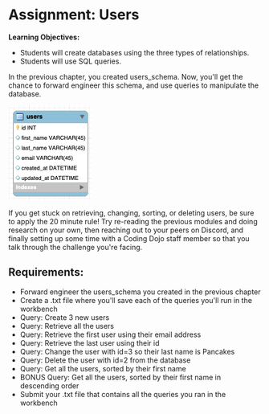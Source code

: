 # Assignment: Users
**Learning Objectives:**

- Students will create databases using the three types of relationships.
- Students will use SQL queries.

In the previous chapter, you created users_schema. Now, you'll get the chance to forward engineer this schema, and use queries to manipulate the database.

![Image](image.png)

If you get stuck on retrieving, changing, sorting, or deleting users, be sure to apply the 20 minute rule! Try re-reading the previous modules and doing research on your own, then reaching out to your peers on Discord, and finally setting up some time with a Coding Dojo staff member so that you talk through the challenge you're facing.

## Requirements:

- Forward engineer the users_schema you created in the previous chapter
- Create a .txt file where you'll save each of the queries you'll run in the workbench
- Query: Create 3 new users
- Query: Retrieve all the users
- Query: Retrieve the first user using their email address
- Query: Retrieve the last user using their id
- Query: Change the user with id=3 so their last name is Pancakes
- Query: Delete the user with id=2 from the database
- Query: Get all the users, sorted by their first name
- BONUS Query: Get all the users, sorted by their first name in descending order
- Submit your .txt file that contains all the queries you ran in the workbench 
